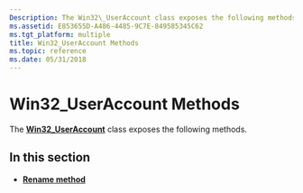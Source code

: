 ```yaml
---
Description: The Win32\_UserAccount class exposes the following methods.
ms.assetid: E853655D-A486-4485-9C7E-849585345C62
ms.tgt_platform: multiple
title: Win32_UserAccount Methods
ms.topic: reference
ms.date: 05/31/2018
---
```


# Win32\_UserAccount Methods

The [**Win32\_UserAccount**](win32-useraccount.md) class exposes the following methods.

## In this section

-   [**Rename method**](rename-method-in-class-win32-useraccount.md)

 

 



